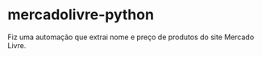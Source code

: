 # mercadolivre-python
 Fiz uma automação que extrai nome e preço de produtos do site Mercado Livre.
